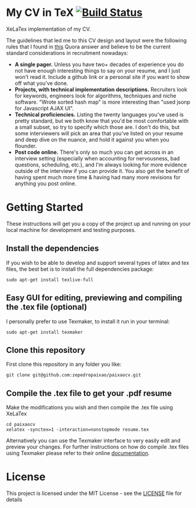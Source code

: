 
# My CV in TeX  [![Build Status](https://travis-ci.org/zepedropaixao/tex-resume.svg?branch=master)](https://travis-ci.org/zepedropaixao/tex-resume)

XeLaTex implementation of my CV. 

The guidelines that led me to this CV design and layout were the following rules that I found in [this](https://www.quora.com/How-can-a-software-engineer-write-a-killer-resume/answer/Allen-Cheung?share=da9df56a&srid=JRMM) Quora answer and believe to be the current standard considerations in recruitment nowadays:

* **A single pager.** Unless you have two+ decades of experience you do not have enough interesting things to say on your resume, and I just won't read it. Include a github link or a personal site if you want to show off what you've done.
* **Projects, with technical implementation descriptions.** Recruiters look for keywords, engineers look for algorithms, techniques and niche software. "Wrote sorted hash map" is more interesting than "used jsonp for Javascript AJAX UI".
* **Technical proficiencies.** Listing the twenty languages you've used is pretty standard, but we both know that you'd be most comfortable with a small subset, so try to specify which those are. I don't do this, but some interviewers will pick an area that you've listed on your resume and deep dive on the nuance, and hold it against you when you flounder.
* **Post code online.** There's only so much you can get across in an interview setting (especially when accounting for nervousness, bad questions, scheduling, etc.), and I'm always looking for more evidence outside of the interview if you can provide it. You also get the benefit of having spent much more time & having had many more revisions for anything you post online.

# Getting Started

These instructions will get you a copy of the project up and running on your local machine for development and testing purposes.

## Install the dependencies

If you wish to be able to develop and support several types of latex and tex files, the best bet is to install the full dependencies package:

```
sudo apt-get install texlive-full
```

## Easy GUI for editing, previewing and compiling the .tex file (optional)

I personally prefer to use Texmaker, to install it run in your terminal:

```
sudo apt-get install texmaker
```

## Clone this repository

First clone this repository in any folder you like:

```
git clone git@github.com:zepedropaixao/paixaocv.git
```

## Compile the .tex file to get your .pdf resume

Make the modifications you wish and then compile the .tex file using XeLaTex

```
cd paixaocv
xelatex -synctex=1 -interaction=nonstopmode resume.tex
```

Alternatively you can use the Texmaker interface to very easily edit and preview your changes. For further instructions on how do compile .tex files using Texmaker please refer to their online [documentation](http://www.xm1math.net/texmaker/doc.html).

# License

This project is licensed under the MIT License - see the [LICENSE](https://github.com/zepedropaixao/paixaocv/blob/master/LICENSE) file for details
